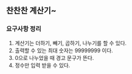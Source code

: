 ## 찬찬찬 계산기~

### 요구사항 정리
1. 계산기는 더하기, 빼기, 곱하기, 나누기를 할 수 있다.
2. 출력할 수 있는 최대 숫자는 99999999 이다.
3. 0으로 나누었을 때 경고 문구가 뜬다.
4. 정수만 입력 받을 수 있다.
